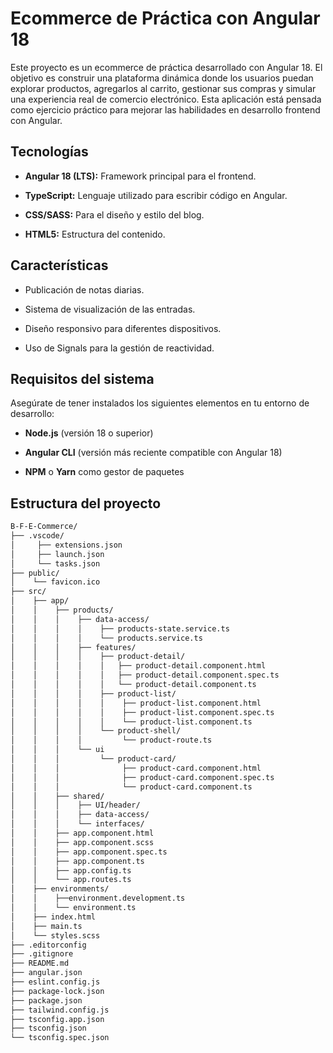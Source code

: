 # Ecommerce de Práctica con Angular 18
Este proyecto es un ecommerce de práctica desarrollado con Angular 18. El objetivo es construir una plataforma dinámica donde los usuarios puedan explorar productos, agregarlos al carrito, gestionar sus compras y simular una experiencia real de comercio electrónico. Esta aplicación está pensada como ejercicio práctico para mejorar las habilidades en desarrollo frontend con Angular.

## Tecnologías

- **Angular 18 (LTS):** Framework principal para el frontend.
    
- **TypeScript:** Lenguaje utilizado para escribir código en Angular.
    
- **CSS/SASS:** Para el diseño y estilo del blog.
    
- **HTML5:** Estructura del contenido.
    

## Características

- Publicación de notas diarias.
    
- Sistema de visualización de las entradas.
    
- Diseño responsivo para diferentes dispositivos.
    
- Uso de Signals para la gestión de reactividad.
    

## Requisitos del sistema

Asegúrate de tener instalados los siguientes elementos en tu entorno de desarrollo:

- **Node.js** (versión 18 o superior)
    
- **Angular CLI** (versión más reciente compatible con Angular 18)
    
- **NPM** o **Yarn** como gestor de paquetes

## Estructura del proyecto
```zsh
B-F-E-Commerce/
├── .vscode/                 
│     ├── extensions.json
│     ├── launch.json
│     └── tasks.json
├── public/                   
│    └── favicon.ico       
├── src/  
│    ├── app/
│    │    ├── products/
│    │    │    ├── data-access/
│    │    │    │    ├── products-state.service.ts
│    │    │    │    └── products.service.ts
│    │    │    ├── features/
│    │    │    │    ├── product-detail/
│    │    │    │    │   ├── product-detail.component.html
│    │    │    │    │   ├── product-detail.component.spec.ts
│    │    │    │    │   └── product-detail.component.ts
│    │    │    │    ├── product-list/
│    │    │    │    │    ├── product-list.component.html
│    │    │    │    │    ├── product-list.component.spec.ts
│    │    │    │    │    └── product-list.component.ts
│    │    │    │    └── product-shell/
│    │    │    │         └── product-route.ts
│    │    │    └── ui
│    │    │         └── product-card/
│    │    │              ├── product-card.component.html
│    │    │              ├── product-card.component.spec.ts
│    │    │              └── product-card.component.ts
│    │    ├── shared/
│    │    │    ├── UI/header/
│    │    │    ├── data-access/
│    │    │    └── interfaces/
│    │    ├── app.component.html
│    │    ├── app.component.scss
│    │    ├── app.component.spec.ts
│    │    ├── app.component.ts
│    │    ├── app.config.ts
│    │    └── app.routes.ts
│    ├── environments/
│    │    ├──environment.development.ts
│    │    └── environment.ts
│    ├── index.html
│    ├── main.ts
│    └── styles.scss    
├── .editorconfig            
├── .gitignore              
├── README.md              
├── angular.json              
├── eslint.config.js       
├── package-lock.json       
├── package.json              
├── tailwind.config.js       
├── tsconfig.app.json        
├── tsconfig.json          
└── tsconfig.spec.json       
```

